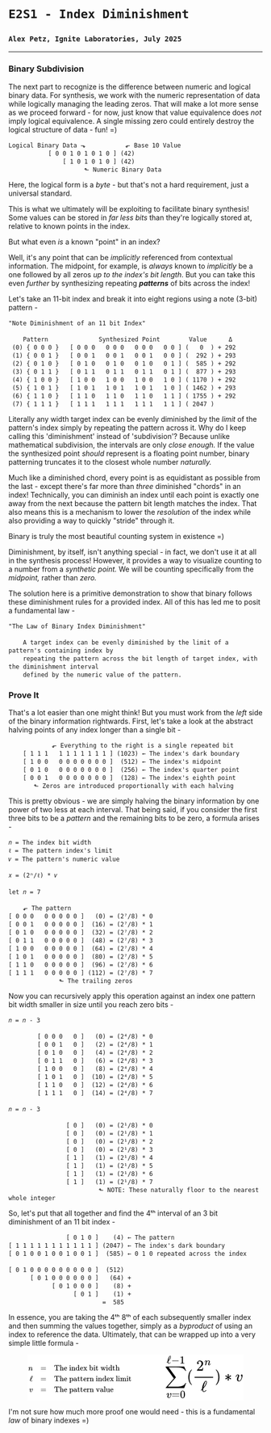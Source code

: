 # `E2S1 - Index Diminishment`
### `Alex Petz, Ignite Laboratories, July 2025`

---

### Binary Subdivision
The next part to recognize is the difference between numeric and logical binary data.  For synthesis, we work
with the numeric representation of data while logically managing the leading zeros.  That will make a lot
more sense as we proceed forward - for now, just know that value equivalence does _not_ imply logical equivalence.
A single missing zero could entirely destroy the logical structure of data - fun! =)

    Logical Binary Data ⬎           ⬐ Base 10 Value
               [ 0 0 1 0 1 0 1 0 ] (42)  
                   [ 1 0 1 0 1 0 ] (42)  
                         ⬑ Numeric Binary Data

Here, the logical form is a _byte_ - but that's not a hard requirement, just a universal standard.

This is what we ultimately will be exploiting to facilitate binary synthesis!  Some values can be stored in
_far less bits_ than they're logically stored at, relative to known points in the index.  

But what even _is_ a known "point" in an index?

Well, it's any point that can be _implicitly_ referenced from contextual information.  The midpoint, for example, 
is _always_ known to _implicitly_ be a one followed by all zeros _up to the index's bit length_.  But you can take 
this even _further_ by synthesizing repeating _**patterns**_ of bits across the index!  

Let's take an 11-bit index and break it into eight regions using a note (3-bit) pattern -

    "Note Diminishment of an 11 bit Index"
 
        Pattern              Synthesized Point        Value      Δ   
     (0) { 0 0 0 }   [ 0 0 0   0 0 0   0 0 0   0 0 ] (   0  ) + 292
     (1) { 0 0 1 }   [ 0 0 1   0 0 1   0 0 1   0 0 ] (  292 ) + 293
     (2) { 0 1 0 }   [ 0 1 0   0 1 0   0 1 0   0 1 ] (  585 ) + 292
     (3) { 0 1 1 }   [ 0 1 1   0 1 1   0 1 1   0 1 ] (  877 ) + 293
     (4) { 1 0 0 }   [ 1 0 0   1 0 0   1 0 0   1 0 ] ( 1170 ) + 292
     (5) { 1 0 1 }   [ 1 0 1   1 0 1   1 0 1   1 0 ] ( 1462 ) + 293
     (6) { 1 1 0 }   [ 1 1 0   1 1 0   1 1 0   1 1 ] ( 1755 ) + 292
     (7) { 1 1 1 }   [ 1 1 1   1 1 1   1 1 1   1 1 ] ( 2047 )

Literally any width target index can be evenly diminished by the _limit_ of the pattern's index simply by
repeating the pattern across it.  Why do I keep calling this 'diminishment' instead of 'subdivision'?  Because
unlike mathematical subdivision, the intervals are only _close enough._  If the value the synthesized point 
_should_ represent is a floating point number, binary patterning truncates it to the closest whole number _naturally._  

Much like a diminished chord, every point is as equidistant as possible from the last - except there's far more 
than _three_ diminished "chords" in an index!  Technically, you can diminish an index until each point is exactly 
one away from the next because the pattern bit length matches the index.  That also means this is a mechanism to 
lower the _resolution_ of the index while also providing a way to quickly "stride" through it.

Binary is truly the most beautiful counting system in existence =)

Diminishment, by itself, isn't anything special - in fact, we don't use it at all in the synthesis process!  However,
it provides a way to visualize counting to a number from a _synthetic point._  We will be counting specifically from 
the _midpoint,_ rather than _zero._

The solution here is a primitive demonstration to show that binary follows these diminishment rules for a provided 
index.  All of this has led me to posit a fundamental law -

    "The Law of Binary Index Diminishment"

        A target index can be evenly diminished by the limit of a pattern's containing index by
        repeating the pattern across the bit length of target index, with the diminishment interval
        defined by the numeric value of the pattern.

### Prove It
That's a lot easier than one might think!  But you must work from the _left_ side of the binary information
rightwards.  First, let's take a look at the abstract halving points of any index longer than a single bit -

                ⬐ Everything to the right is a single repeated bit
        [ 1 1 1   1 1 1 1 1 1 1 ] (1023) ← The index's dark boundary
        [ 1 0 0   0 0 0 0 0 0 0 ]  (512) ← The index's midpoint
        [ 0 1 0   0 0 0 0 0 0 0 ]  (256) ← The index's quarter point
        [ 0 0 1   0 0 0 0 0 0 0 ]  (128) ← The index's eighth point
           ⬑ Zeros are introduced proportionally with each halving

This is pretty obvious - we are simply halving the binary information by one power of two less at each interval.
That being said, if you consider the first three bits to be a _pattern_ and the remaining bits to be zero, a
formula arises - 

    𝑛 = The index bit width
    ℓ = The pattern index's limit
    𝑣 = The pattern's numeric value

    𝑥 = (2ⁿ/ℓ) * 𝑣

    let 𝑛 = 7

        ⬐ The pattern
    [ 0 0 0   0 0 0 0 0 ]   (0) = (2⁷/8) * 0
    [ 0 0 1   0 0 0 0 0 ]  (16) = (2⁷/8) * 1
    [ 0 1 0   0 0 0 0 0 ]  (32) = (2⁷/8) * 2
    [ 0 1 1   0 0 0 0 0 ]  (48) = (2⁷/8) * 3
    [ 1 0 0   0 0 0 0 0 ]  (64) = (2⁷/8) * 4
    [ 1 0 1   0 0 0 0 0 ]  (80) = (2⁷/8) * 5
    [ 1 1 0   0 0 0 0 0 ]  (96) = (2⁷/8) * 6
    [ 1 1 1   0 0 0 0 0 ] (112) = (2⁷/8) * 7
                  ⬑ The trailing zeros

Now you can recursively apply this operation against an index one pattern bit width smaller in size until you
reach zero bits -

    𝑛 = 𝑛 - 3

            [ 0 0 0   0 ]   (0) = (2⁴/8) * 0
            [ 0 0 1   0 ]   (2) = (2⁴/8) * 1
            [ 0 1 0   0 ]   (4) = (2⁴/8) * 2
            [ 0 1 1   0 ]   (6) = (2⁴/8) * 3
            [ 1 0 0   0 ]   (8) = (2⁴/8) * 4
            [ 1 0 1   0 ]  (10) = (2⁴/8) * 5
            [ 1 1 0   0 ]  (12) = (2⁴/8) * 6
            [ 1 1 1   0 ]  (14) = (2⁴/8) * 7

    𝑛 = 𝑛 - 3

                    [ 0 ]   (0) = (2¹/8) * 0
                    [ 0 ]   (0) = (2¹/8) * 1
                    [ 0 ]   (0) = (2¹/8) * 2
                    [ 0 ]   (0) = (2¹/8) * 3
                    [ 1 ]   (1) = (2¹/8) * 4
                    [ 1 ]   (1) = (2¹/8) * 5
                    [ 1 ]   (1) = (2¹/8) * 6
                    [ 1 ]   (1) = (2¹/8) * 7
                             ⬑ NOTE: These naturally floor to the nearest whole integer

So, let's put that all together and find the 4ᵗʰ interval of an 3 bit diminishment of an 11 bit index -

                    [ 0 1 0 ]    (4) ← The pattern
    [ 1 1 1 1 1 1 1 1 1 1 1 ] (2047) ← The index's dark boundary
    [ 0 1 0 0 1 0 0 1 0 0 1 ]  (585) ← 0 1 0 repeated across the index

    [ 0 1 0 0 0 0 0 0 0 0 0 ]  (512)
          [ 0 1 0 0 0 0 0 0 ]   (64) +
                [ 0 1 0 0 0 ]    (8) +
                      [ 0 1 ]    (1) +
                              =  585

In essence, you are taking the 4ᵗʰ 8ᵗʰ of each subsequently smaller index and then summing the values together,
simply as a _byproduct_ of using an index to reference the data.  Ultimately, that can be wrapped up into a very
simple little formula -

<picture>
<img alt="Index Diminishment Formula" src="assets/diminishment.png" style="display: block; margin-left: auto; margin-right: auto;">
</picture>

I'm not sure how much more proof one would need - this is a fundamental _law_ of binary indexes =)